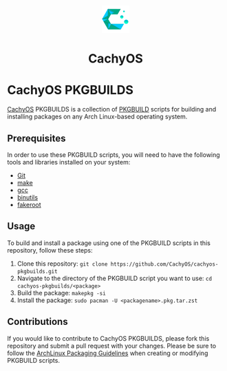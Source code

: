 <div align="center">
  <img src="https://github.com/CachyOS/calamares-config/blob/grub-3.2/etc/calamares/branding/cachyos/logo.png" width="64" alt="CachyOS logo"></img>
  <br/>
  <h1 align="center">CachyOS</h1>
</div>

# CachyOS PKGBUILDS

[CachyOS](https://cachyos.org/) PKGBUILDS is a collection of [PKGBUILD](https://wiki.archlinux.org/index.php/PKGBUILD) scripts for building and installing packages on any Arch Linux-based operating system.

## Prerequisites

In order to use these PKGBUILD scripts, you will need to have the following tools and libraries installed on your system:

- [Git](https://git-scm.com/)
- [make](https://www.gnu.org/software/make/)
- [gcc](https://gcc.gnu.org/)
- [binutils](https://www.gnu.org/software/binutils/)
- [fakeroot](https://wiki.archlinux.org/index.php/Fakeroot)

## Usage

To build and install a package using one of the PKGBUILD scripts in this repository, follow these steps:

1. Clone this repository: `git clone https://github.com/CachyOS/cachyos-pkgbuilds.git`
2. Navigate to the directory of the PKGBUILD script you want to use: `cd cachyos-pkgbuilds/<package>`
3. Build the package: `makepkg -si`
4. Install the package: `sudo pacman -U <packagename>.pkg.tar.zst`

## Contributions

If you would like to contribute to CachyOS PKGBUILDS, please fork this repository and submit a pull request with your changes. Please be sure to follow the [ArchLinux Packaging Guidelines](https://wiki.archlinux.org/title/Arch_package_guidelines) when creating or modifying PKGBUILD scripts.
